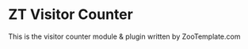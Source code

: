 ZT Visitor Counter
==================

This is the visitor counter module & plugin written by ZooTemplate.com